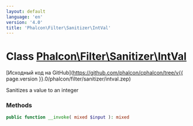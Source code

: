 ```yaml
---
layout: default
language: 'en'
version: '4.0'
title: 'Phalcon\Filter\Sanitizer\IntVal'
---
```


# Class [Phalcon\Filter\Sanitizer\IntVal](Phalcon_Filter_Sanitizer_IntVal)

[Исходный код на GitHub](https://github.com/phalcon/cphalcon/tree/v{{ page.version }}.0/phalcon/filter/sanitizer/intval.zep)

Sanitizes a value to an integer

### Methods

```php
public function __invoke( mixed $input ): mixed
```